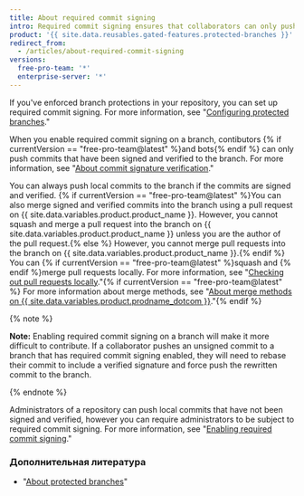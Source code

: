 ```yaml
---
title: About required commit signing
intro: Required commit signing ensures that collaborators can only push verified signed commits to a protected branch.
product: '{{ site.data.reusables.gated-features.protected-branches }}'
redirect_from:
  - /articles/about-required-commit-signing
versions:
  free-pro-team: '*'
  enterprise-server: '*'
---
```


If you've enforced branch protections in your repository, you can set up required commit signing. For more information, see "[Configuring protected branches](/articles/configuring-protected-branches/)."

When you enable required commit signing on a branch, contibutors {% if currentVersion == "free-pro-team@latest" %}and bots{% endif %} can only push commits that have been signed and verified to the branch. For more information, see "[About commit signature verification](/articles/about-commit-signature-verification)."

You can always push local commits to the branch if the commits are signed and verified. {% if currentVersion == "free-pro-team@latest" %}You can also merge signed and verified commits into the branch using a pull request on {{ site.data.variables.product.product_name }}. However, you cannot squash and merge a pull request into the branch on {{ site.data.variables.product.product_name }} unless you are the author of the pull request.{% else %} However, you cannot merge pull requests into the branch on {{ site.data.variables.product.product_name }}.{% endif %} You can {% if currentVersion == "free-pro-team@latest" %}squash and {% endif %}merge pull requests locally. For more information, see "[Checking out pull requests locally](/github/collaborating-with-issues-and-pull-requests/checking-out-pull-requests-locally)."{% if currentVersion == "free-pro-team@latest" %} For more information about merge methods, see "[About merge methods on {{ site.data.variables.product.prodname_dotcom }}](/github/administering-a-repository/about-merge-methods-on-github)."{% endif %}

{% note %}

**Note:** Enabling required commit signing on a branch will make it more difficult to contribute. If a collaborator pushes an unsigned commit to a branch that has required commit signing enabled, they will need to rebase their commit to include a verified signature and force push the rewritten commit to the branch.

{% endnote %}

Administrators of a repository can push local commits that have not been signed and verified, however you can require administrators to be subject to required commit signing. For more information, see "[Enabling required commit signing](/articles/enabling-required-commit-signing)."

### Дополнительная литература

- "[About protected branches](/articles/about-protected-branches)"
